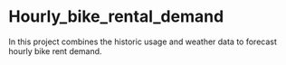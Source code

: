 # Hourly_bike_rental_demand
In this project combines the historic usage and weather data to forecast hourly bike rent demand.
